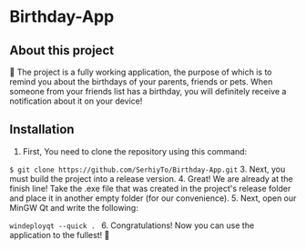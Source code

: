 # Birthday-App
## About this project
🎁 The project is a fully working application, the purpose of which is to remind you about the birthdays of your parents, friends or pets. 
When someone from your friends list has a birthday, you will definitely receive a notification about it on your device!

## Installation
1. First, You need to clone the repository using this command:
   
`$ git clone https://github.com/SerhiyTo/Birthday-App.git`
3. Next, you must build the project into a release version.
4. Great! We are already at the finish line! Take the .exe file that was created in the project's release folder and place it in another empty folder (for our convenience).
5. Next, open our MinGW Qt and write the following:

   `windeployqt --quick . `
6. Congratulations! Now you can use the application to the fullest! 🎉
